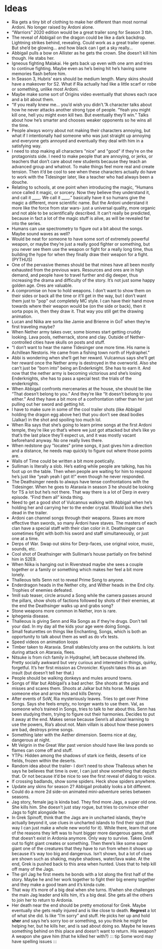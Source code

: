 # Ideas

- Ria gets a tiny bit of clothing to make her different than most normal Ardoni. No longer raised by Ardoni alone.
- “Warriors” 2020 edition would be a great trailer song for Season 3 tbh. 
- The reveal of Abbigail on the dragon could be like a dark backdrop. Lightning strikes behind, revealing. Could work as a great trailer opener. But she’d be glowing… and how black can I get a sky really…
- Abbigail pulls a bow on Allister as he gets the crown. She doesn’t kill him though. He stabs her.
- Igneous fighting Malakai. He gets back up even with one arm and tries to continue fighting. Maybe even as he’s being hit he’s having some memories flash before him.
- In Season 3, Hubris’ ears should be medium length. Many skins should have a makeover for S2. What if Ria actually had like a little scarf or robe or something, unlike most Ardoni. 
- Maybe make some sort of Origins video eventually that shows each race and a bit about them.
- “If you really knew me… you’d wish you didn’t.”A character talks about how he never attacks another strong type of people. “Yeah you might kill one, hell you might even kill two. But eventually they’ll win.” Talks about how he’s smarter and chooses weaker opponents so he wins all the time.
- People always worry about not making their characters annoying, but what if I intentionally had someone who was just straight up annoying and everyone gets annoyed and eventually they deal with him in a satisfying way.
- I need to stop making all characters "nice" and "good" if they’re on the protagonists side. I need to make people that are annoying, or jerks, or teachers that don’t care about new students because they teach an advanced group and whatnot. To make things feel more real and create tension. Then it’d be cool to see when these characters actually do have to work with the Tidesinger later, like a teacher who had always been a douche. 
- Relating to schools, at one point when introducing the magic, “Humans once called it magic, or sorcery. Now they believe they understand it, and call it ____. We call it ____.” basically have it so humans give the magic a different, more scientific name. But the Ardoni understand it more like the force from star wars- just a universal quality, more organic and not able to be scientifically described. It can’t really be predicted, because in fact a lot of the magic stuff is alive, as will be revealed far into the series.
- Humans can use spectrometry to figure out a bit about the songs. Maybe sound waves as well?
- Would be neat for someone to have some sort of extremely powerful weapon, or maybe they’re just a really good fighter or something, but you never see them use the weapon or fight for a really long time, thus building the hype for when they finally draw their weapon for a fight. (PYTHUS)
- One of the pervasive themes should be that mines have all been mostly exhausted from the previous wars. Resources and ores are in high demand, and people have to travel further and dig deeper, thus increasing the drama and difficulty of the story. It’s not just some happy golden age. Ores are valuable.
- A compromise on how to hold weapons. I don’t want to show them on their sides or back all the time or it’ll get in the way, but I don’t want them just to "pop" out completely MC style. I can have their hand move towards where their weapon would be (on the side or back), then it sorta pops in, then they draw it. That way you still get the drawing animation.
- Lucan and Niika are sorta like Jamie and Brienne in GoT when they’re first traveling maybe?
- When Nether army takes over, some biomes start getting cruddy looking. Lava pools, netherrack, stone and clay. Outside of Nether-controlled cities have skulls on posts and stuff.
- “I don’t want to hear the name Tidesinger one more time. His name is Achillean Nestoris. He came from a fishing town north of Hydraphel.”
- Abbi is wondering when she’ll get her reward. Vulcannus says she’ll get her reward once the Nether army is destroyed in the overworld. Also she can’t just be "born into" being an Enderknight. She has to earn it. And now that the nether army is becoming victorious and she’s losing Enderknights, she has to pass a special test: the trials of the enderknights. 
- When Abbigail confronts mercenaries at the house, she should be like “That doesn’t belong to you.” And they’re like “It doesn’t belong to you either.” And they have a bit more of a confrontation rather than her just pulling out her sword and getting hit. 
- I have to make sure in some of the cool trailer shots (like Abbigail holding the dragon egg above her) that you don’t see dead bodies (Jalkar) in the shot and spoiling too much lol.
- When Ria says that she’s going to learn prime songs at the first Ardoni temple, they’re like yo that’s where we just got attacked but she’s like yo that’s the last place they’ll expect us, and it was mostly vacant beforehand anyway. No one really lives there.
- When redstone guy "locates" prime songs, it just gives him a direction and a distance, he needs map quickly to figure out where those points are. 
- Walls of Time could be written a bit more poetically.
- Sulliman is literally a slob. He’s eating while people are talking, has his foot up on the table. Then when people are waiting for him to respond he’s just like “yeah yeah I got it!” even though he never responded.
- The Deathsinger needs to always have tense confrontations with the Tidesinger. When he goes to Ataraxia in season 3 he should be looking for TS a lot but he’s not there. That way there is a lot of Derp in every episode. “Find them all” kinda thing.
- Need to get a good shot of Vulcannus walking with Abbigail when he’s holding her and carrying her to the ender crystal. Would look like she’s dead in the trailer.
- Ardoni can channel songs through their weapons. Staves are more effective than swords, so many Ardoni have staves. The masters of each clan have a special staff with their clan color in it. Deathsinger can sometimes fight with both his sword and staff simultaneously, or just one at a time. 
- Derps of War. Swap out skins for Derp-faces, use original voice, music, sounds, etc.
- Cool shot of Deathsinger with Sulliman’s house partially on fire behind him in S2E9.
- When Niika is hanging out in Riverstead maybe she sees a couple together or a family or something which makes her feel a bit more lonely.
- Thalleous tells Senn not to reveal Prime Song to anyone. 
- Enderdragon heads in the Nether city, and Wither heads in the End city. Trophies of enemies defeated.
- 1mill sub teaser, circle around a Song while the camera passes around the pillars, show shots of factions followed by shots of their enemies, at the end the Deathsinger walks up and grabs song?
- Stone weapons more common in Nether, iron is rare.
- Iphegenia disease.
- Thalleous is giving Senn and Ria Songs as if they’re drugs. Don’t tell your dad. In my day all the kids your age were doing Songs.
- Small featurettes on things like Enchanting, Songs, which is both an opportunity to talk about them as well as do vfx tests.
- Speed videos on animation loops
- Timber taken to Ataraxia. Small stables/city area on the outskirts. Is lost during attack on Ataraxia, flees. 
- Nitsuke is from rich family in Hydraphel, left because sheltered life. Pretty socially awkward but very curious and interested in things, quirky, forgetful. It’s her first mission as Chronicler. Kiyoshi takes this as an insult (but doesn’t tell her that.) 
- People should be walking donkeys and mules around towns.
- Songs of War but Abbigail’s a bad archer. She shoots at the pigs and misses and scares them. Shoots at Jalkar but hits horse. Misses someone else and arrow hits and kills Denny.
- After events of SoW, Ria mysteriously leaves. Tries to get over Prime Songs. Says she feels empty, no longer wants to use them. Val, as someone who’s trained in Songs, tries to talk to her about this. Senn has been studying them, trying to figure out their harmonies. Decides to put it away at the end. Makes sense because Senn’s all about learning to use the powers, Ria’s about not. Main villain is about how these powers are bad, destroys prime songs. 
- Something later with the Aether dimension. Seems nice at day, dangerous at night.
- Mt Velgrin in the Great War past version should have like lava ponds so flames can come off and stuff.
- YTPs: Hidden among the shadows of stark ice fields, deserts of ice fields, frozen within the deserts.
- Random idea about the trailer- I don’t need to show Thalleous when he says he believes that time is over, I can just show something that depicts that. Or not because it’d be nice to see the first reveal of dialog to voice.
- If crossing badlands, show some spiders. Heck show spiders anywhere.
- Update any skins for season 2? Abbigail probably looks a bit different.
- Could do a more 2d side-on animated mini-adventure series between seasons. 
- Jag story, female jag is kinda bad. They find more Jags, a super old one. She kills him. She doesn’t just stay rogue, but tries to convince other Jags to fight alongside her.
- In Grek Spinoff, think that the Jags are in uncharted islands, they’re actually beyond it, use clues in uncharted islands to find their spot (that way I can just make a whole new world for it). While there, learn that one of the reasons they left was to hunt bigger more dangerous game, stuff that doesn’t exist in Ardonia anymore. Only way to survive. Takes Grek out to fight giant creates or something. Then there’s like some super giant one of the creatures that they have to run from when it shows up because it’s way too big and dangerous. Isn’t shown, but a lot of clues are shown such as shaking, maybe shadows, water/lava wake. At the end, Grek is pushed back to this area when hunted. Uses that to help kill off many of the Jags.
- The girl Jag he first meets he bonds with a lot along the first half of the story. Maybe he and her work together to fight their big enemy together and they make a good team and it’s kinda cute. 
- That way it’s more of a big deal when she turns. If/when she challenges the main Jag leader and kills him, it’s a big deal. She gets all the others to join her to return to Ardonia. 
- Her death near the end should be pretty emotional for Grek. Maybe eventually she gets really injured and is like close to death. **Regrest** a lot of what she did. Is like “I’m sorry” and stuff. He picks her up and hold **sher** and says he’s sorry too or something, so you think he might be helping her, but he kills her, and is sad about doing so. Maybe he leaves something behind on this place and doesn’t want to return. His weapon? A weapon she gave him (that he killed her with?)
::: tip
Some word may have spelling issues
:::
